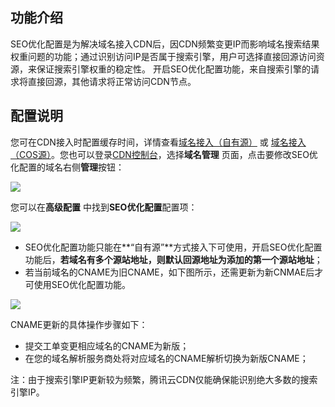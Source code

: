## 功能介绍
SEO优化配置是为解决域名接入CDN后，因CDN频繁变更IP而影响域名搜索结果权重问题的功能；通过识别访问IP是否属于搜索引擎，用户可选择直接回源访问资源，来保证搜索引擎权重的稳定性。
开启SEO优化配置功能，来自搜索引擎的请求将直接回源，其他请求将正常访问CDN节点。



## 配置说明

您可在CDN接入时配置缓存时间，详情查看[域名接入（自有源）]() 或 [域名接入（COS源）]()。您也可以登录[CDN控制台]()，选择**域名管理** 页面，点击要修改SEO优化配置的域名右侧**管理**按钮：

![](https://mc.qcloudimg.com/static/img/9d802ad649c5f051b31bb87e42ddde5b/image.png)

您可以在**高级配置** 中找到**SEO优化配置**配置项：

![](https://mccdn.qcloud.com/static/img/d9643dcd9a8d747fc79642cdaf059499/SEO.png)

+ SEO优化配置功能只能在**“自有源”**方式接入下可使用，开启SEO优化配置功能后，**若域名有多个源站地址，则默认回源地址为添加的第一个源站地址**；
+ 若当前域名的CNAME为旧CNAME，如下图所示，还需更新为新CNMAE后才可使用SEO优化配置功能。

![](https://mccdn.qcloud.com/static/img/80afb8cf5a858e91d596f5a3be86f70d/seo.png)

CNAME更新的具体操作步骤如下：
+ 提交工单变更相应域名的CNAME为新版；
+ 在您的域名解析服务商处将对应域名的CNAME解析切换为新版CNAME；

注：由于搜索引擎IP更新较为频繁，腾讯云CDN仅能确保能识别绝大多数的搜索引擎IP。